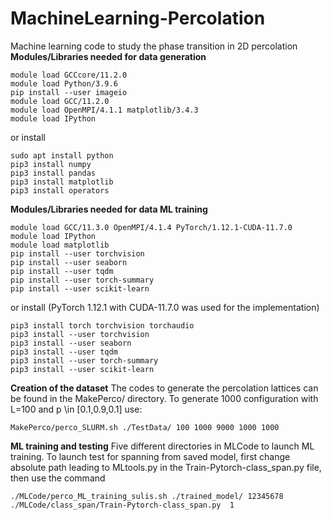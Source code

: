 # MachineLearning-Percolation
Machine learning code to study the phase transition in 2D percolation
**Modules/Libraries needed for data generation**
```
module load GCCcore/11.2.0 
module load Python/3.9.6
pip install --user imageio
module load GCC/11.2.0
module load OpenMPI/4.1.1 matplotlib/3.4.3
module load IPython
```
or install
```
sudo apt install python
pip3 install numpy
pip3 install pandas
pip3 install matplotlib
pip3 install operators

```

**Modules/Libraries needed for data ML training**
```
module load GCC/11.3.0 OpenMPI/4.1.4 PyTorch/1.12.1-CUDA-11.7.0
module load IPython
module load matplotlib
pip install --user torchvision
pip install --user seaborn
pip install --user tqdm
pip install --user torch-summary
pip install --user scikit-learn

```
or install (PyTorch 1.12.1 with CUDA-11.7.0 was used for the implementation)
```
pip3 install torch torchvision torchaudio
pip3 install --user torchvision
pip3 install --user seaborn
pip3 install --user tqdm
pip3 install --user torch-summary
pip3 install --user scikit-learn
```
**Creation of the dataset**
The codes to generate the percolation lattices can be found in the MakePerco/ directory.
To generate 1000 configuration with L=100 and p \in [0.1,0.9,0.1] use: 
```
MakePerco/perco_SLURM.sh ./TestData/ 100 1000 9000 1000 1000
```
**ML training and testing**
Five different directories in MLCode to launch ML training. To launch test for spanning from saved model, first change absolute path leading to MLtools.py in the Train-Pytorch-class_span.py file, then use the command 

```
./MLCode/perco_ML_training_sulis.sh ./trained_model/ 12345678 ./MLCode/class_span/Train-Pytorch-class_span.py  1
```

